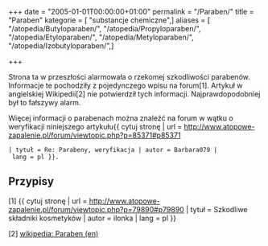 +++
date = "2005-01-01T00:00:00+01:00"
permalink = "/Paraben/"
title = "Paraben"
kategorie = [ "substancje chemiczne",]
aliases = [ "/atopedia/Butyloparaben/", "/atopedia/Propyloparaben/", "/atopedia/Etyloparaben/", "/atopedia/Metyloparaben/", "/atopedia/Izobutyloparaben/",]

+++

Strona ta w przeszłości alarmowała o rzekomej szkodliwości parabenów. Informacje te pochodziły z pojedynczego wpisu na forum[1]. Artykuł w angielskiej Wikipedii[2] nie potwierdził tych informacji. Najprawdopodobniej był to fałszywy alarm.

Więcej informacji o parabenach można znaleźć na forum w wątku o weryfikacji niniejszego artykułu<ref>{{ cytuj stronę | url = <http://www.atopowe-zapalenie.pl/forum/viewtopic.php?p=85371#p85371>

`| tytuł = Re: Parabeny, weryfikacja | autor = Barbara079 | lang = pl }}`</ref>`.`

Przypisy
--------

<references/>


[1] {{ cytuj stronę | url = <http://www.atopowe-zapalenie.pl/forum/viewtopic.php?p=79890#p79890> | tytuł = Szkodliwe składniki kosmetyków | autor = ilonka | lang = pl }}

[2] [wikipedia: Paraben (en)](/atopedia/wikipedia:en:Paraben "wikilink")
